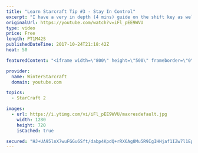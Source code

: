 ```yaml
---
title: "Learn Starcraft Tip #3 - Stay In Control"
excerpt: "I have a very in depth (4 mins) guide on the shift key as well here https://www.youtube.com/watch?v=7x9pHr544oY"
originalUrl: https://youtube.com/watch?v=iFl_pEE9WVU
type: video
price: Free
length: PT1M42S
publishedDateTime: 2017-10-24T21:18:42Z
heat: 50

featuredContent: "<iframe width=\"800\" height=\"500\" frameborder=\"0\" src=\"https://www.youtube.com/embed/iFl_pEE9WVU\" allow=\"accelerometer; autoplay; encrypted-media; gyroscope; picture-in-picture\" allowfullscreen></iframe>"

provider:
  name: WinterStarcraft
  domain: youtube.com

topics:
  - StarCraft 2

images:
  - url: https://i.ytimg.com/vi/iFl_pEE9WVU/maxresdefault.jpg
    width: 1280
    height: 720
    isCached: true

secured: "HJ+UA95lnX7wuFGGu6Sft/dabp4KpdQ+rRX6Ag8Mu5R9IgIHHjaf1IZw7l1EpCu6DNqWcv+Ra0lUbpXaoZbZt61EMofwg//kaYUta8h8lr2A2Dqy4iMqfhVHp3SA0IATpGH2wyePpdNkyw6L1Jr8PLMN6Sr6K1moohyY057wiwqYeodrt7Tbl80pm3cMU5TsZo9XZ5FyaC6NRTzg8zSClrmhFZ3X4lnNh8zxRArffl6JpgEO8BJ28i6YfvN+F9saVmoenl5xgM+3gH/mP35Pi8WPoSW4cjG+OLGTo6/BszdvKX2Rept+0dK2Ll/cq9qCJjFjD4kp0wN1CdLML+bEhPz4Us8zwL2SxrrS+Rg2iWAA+KckYPuT/+aLxdmG8x1PdqAbc5C74YwzXX4BVI4GAwN46Klp4EQi7JK1YWWLta0=;sMUsVyCEIXh98iE2bh8rmQ=="
---
```



